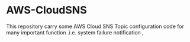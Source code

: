 # AWS-CloudSNS
This repository carry some AWS Cloud SNS Topic configuration code for many important function .i.e. system failure notification , 
